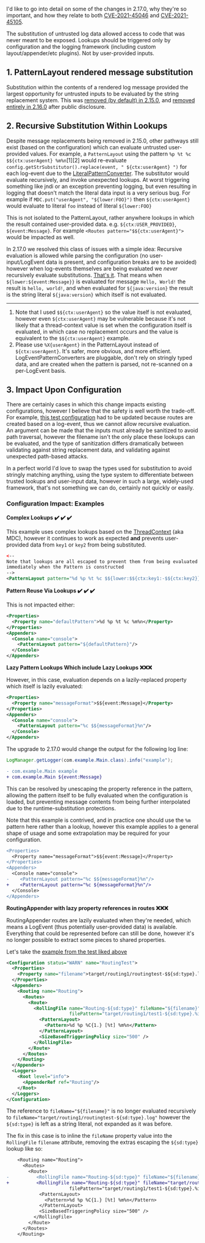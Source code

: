 <!--
 Licensed to the Apache Software Foundation (ASF) under one
 or more contributor license agreements.  See the NOTICE file
 distributed with this work for additional information
 regarding copyright ownership.  The ASF licenses this file
 to you under the Apache License, Version 2.0 (the
 "License"); you may not use this file except in compliance
 with the License.  You may obtain a copy of the License at
 
   http://www.apache.org/licenses/LICENSE-2.0
 
 Unless required by applicable law or agreed to in writing,
 software distributed under the License is distributed on an
 "AS IS" BASIS, WITHOUT WARRANTIES OR CONDITIONS OF ANY
 KIND, either express or implied.  See the License for the
 specific language governing permissions and limitations
 under the License.
-->

I'd like to go into detail on some of the changes in 2.17.0, why they're so important, and how they relate to both [CVE-2021-45046](https://cve.mitre.org/cgi-bin/cvename.cgi?name=CVE-2021-45046) and [CVE-2021-45105](https://cve.mitre.org/cgi-bin/cvename.cgi?name=CVE-2021-45105).

The substitution of untrusted log data allowed access to code that was never meant to be exposed. Lookups should be triggered only by configuration and the logging framework (including custom layout/appender/etc plugins). Not by user-provided inputs.

## 1. PatternLayout rendered message substitution

Substitution within the contents of a rendered log message provided the largest opportunity for untrusted inputs to be evaluated by the string replacement system. This was [removed (by default) in 2.15.0](https://github.com/apache/logging-log4j2/commit/001aaada7dab82c3c09cde5f8e14245dc9d8b454), and [removed entirely in 2.16.0](https://github.com/apache/logging-log4j2/commit/27972043b76c9645476f561c5adc483dec6d3f5d) after public disclosure.

## 2. Recursive Substitution Within Lookups

Despite message replacements being removed in 2.15.0, other pathways still exist (based on the configuration) which can evaluate untrusted user-provided values. For example, a `PatternLayout` using the pattern `%p %t %c $${ctx:userAgent} %m%n`[1][2] would re-evaluate `config.getStrSubstitutor().replace(event, " ${ctx:userAgent} ")` for each log-event due to the [LiteralPatternConverter](https://github.com/apache/logging-log4j2/blob/cffe58f6a433ea1ab60ceb129d4c9b3377acda1d/log4j-core/src/main/java/org/apache/logging/log4j/core/pattern/LiteralPatternConverter.java#L62-L65). The substitutor would evaluate recursively, and invoke unexpected lookups. At worst triggering something like jndi or an exception preventing logging, but even resulting in logging that doesn't match the literal data input is a very serious bug. For example if `MDC.put("userAgent", "${lower:FOO}")` then `${ctx:userAgent}` would evaluate to literal `foo` instead of literal `${lower:FOO}`

This is not isolated to the PatternLayout, rather anywhere lookups in which the result contained user-provided data. e.g. `${ctx:USER_PROVIDED}`, `${event:Message}`. For example `<Routes pattern="$${ctx:userAgent}">` would be impacted as well.

In 2.17.0 we resolved this class of issues with a simple idea:
Recursive evaluation is allowed while parsing the configuration (no user-input/LogEvent data is present, and configuration breaks are to be avoided) however when log-events themselves are being evaluated we _never_ recursively evaluate substitutions. [That's it](https://github.com/apache/logging-log4j2/commit/806023265f8c905b2dd1d81fd2458f64b2ea0b5e). That means when `${lower:${event:Message}}` is evaluated for message `Hello, World!` the result is `hello, world!`, and when evaluated for `${java:version}` the result is the string literal `${java:version}` which itself is not evaluated.

-----

1. Note that I used `$${ctx:userAgent}` so the value itself is not evaluated, however even `${ctx:userAgent}` may be vulnerable because it's not likely that a thread-context value is set when the configuration itself is evaluated, in which case no replacement occurs and the value is equivalent to the `$${ctx:userAgent}` example.
2. Please use `%X{userAgent}` in the PatternLayout instead of `${ctx:userAgent}`. It's safer, more obvious, and more efficient. LogEventPatternConverters are pluggable, don't rely on stringly typed data, and are created when the pattern is parsed, not re-scanned on a per-LogEvent basis.

## 3. Impact Upon Configuration

There are certainly cases in which this change impacts existing configurations, however I believe that the safety is well worth the trade-off.
For example, [this test configuration](https://github.com/apache/logging-log4j2/commit/806023265f8c905b2dd1d81fd2458f64b2ea0b5e#diff-f13a31d919bf2e7169ca936948aeef1cda6089f295be684d71f2bd5709248475) had to be updated because routes are created based on a log-event, thus we cannot allow recursive evaluation. An argument can be made that the inputs must already be sanitized to avoid path traversal, however the filename isn't the only place these lookups can be evaluated, and the type of sanitization differs dramatically between validating against string replacement data, and validating against unexpected path-based attacks.

In a perfect world I'd love to swap the types used for substitution to avoid stringly matching anything, using the type system to differentiate between trusted lookups and user-input data, however in such a large, widely-used framework, that's not something we can do, certainly not quickly or easily.

### Configuration Impact: Examples

**Complex Lookups :heavy_check_mark: :heavy_check_mark: :heavy_check_mark:**

This example uses complex lookups based on the [ThreadContext](https://logging.apache.org/log4j/2.x/manual/thread-context.html) (aka MDC), however it continues to work as expected **and** prevents user-provided data from `key1` or `key2` from being substituted.

```xml
<--
Note that lookups are all escaped to prevent them from being evaluated
immediately when the Pattern is constructed
-->
<PatternLayout pattern="%d %p %t %c $${lower:$${ctx:key1:-$${ctx:key2}}} %m%n"/>
```


**Pattern Reuse Via Lookups :heavy_check_mark: :heavy_check_mark: :heavy_check_mark:**

This is not impacted either:

```xml
<Properties>
  <Property name="defaultPattern">%d %p %t %c %m%n</Property>
</Properties>
<Appenders>
  <Console name="console">
    <PatternLayout pattern="${defaultPattern}"/>
  </Console>
</Appenders>
```

**Lazy Pattern Lookups Which include Lazy Lookups :x::x::x:**

However, in this case, evaluation depends on a lazily-replaced property which itself is lazily evaluated:

```xml
<Properties>
  <Property name="messageFormat">$${event:Message}</Property>
</Properties>
<Appenders>
  <Console name="console">
    <PatternLayout pattern="%c $${messageFormat}%n"/>
  </Console>
</Appenders>
```

The upgrade to 2.17.0 would change the output for the following log line:

```java
LogManager.getLogger(com.example.Main.class).info("example");
```

```diff
- com.example.Main example
+ com.example.Main ${event:Message}
```

This can be resolved by unescaping the property reference in the pattern, allowing the pattern itself to be fully evaluated when the configuration is loaded, but preventing message contents from being further interpolated due to the runtime-substitution protections.

Note that this example is contrived, and in practice one should use the `%m` pattern here rather than a lookup, however this example applies to a general shape of usage and some extrapolation may be required for your configuration.


```diff
<Properties>
  <Property name="messageFormat">$${event:Message}</Property>
</Properties>
<Appenders>
  <Console name="console">
-    <PatternLayout pattern="%c $${messageFormat}%n"/>
+    <PatternLayout pattern="%c ${messageFormat}%n"/>
  </Console>
</Appenders>
```

**RoutingAppender with lazy property references in routes :x::x::x:**

RoutingAppender routes are lazily evaluated when they're needed, which means a LogEvent (thus potentially user-provided data) is available. Everything that could be represented before can still be done, however it's no longer possible to extract some pieces to shared properties.

Let's take the [example from the test liked above](https://github.com/apache/logging-log4j2/commit/806023265f8c905b2dd1d81fd2458f64b2ea0b5e#diff-f13a31d919bf2e7169ca936948aeef1cda6089f295be684d71f2bd5709248475)

```xml
<Configuration status="WARN" name="RoutingTest">
  <Properties>
    <Property name="filename">target/routing1/routingtest-$${sd:type}.log</Property>
  </Properties>
  <Appenders>
    <Routing name="Routing">
      <Routes>
        <Route>
          <RollingFile name="Routing-${sd:type}" fileName="${filename}"
                       filePattern="target/routing1/test1-${sd:type}.%i.log.gz">
            <PatternLayout>
              <Pattern>%d %p %C{1.} [%t] %m%n</Pattern>
            </PatternLayout>
            <SizeBasedTriggeringPolicy size="500" />
          </RollingFile>
        </Route>
      </Routes>
    </Routing>
  </Appenders>
  <Loggers>
    <Root level="info">
      <AppenderRef ref="Routing"/>
    </Root>
  </Loggers>
</Configuration>
```

The reference to `fileName="${filename}"` is no longer evaluated recursively to `fileName="target/routing1/routingtest-${sd:type}.log"` however the `${sd:type}` is left as a string literal, not expanded as it was before.

The fix in this case is to inline the `fileName` property value into the `RollingFile` `filename` attribute, removing the extra`$` escaping the `${sd:type}` lookup like so:

```diff
    <Routing name="Routing">
      <Routes>
        <Route>
-          <RollingFile name="Routing-${sd:type}" fileName="${filename}"
+          <RollingFile name="Routing-${sd:type}" fileName="target/routing1/routingtest-${sd:type}.log"
                       filePattern="target/routing1/test1-${sd:type}.%i.log.gz">
            <PatternLayout>
              <Pattern>%d %p %C{1.} [%t] %m%n</Pattern>
            </PatternLayout>
            <SizeBasedTriggeringPolicy size="500" />
          </RollingFile>
        </Route>
      </Routes>
    </Routing>
```
